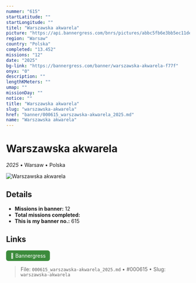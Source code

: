 ```yaml
---
nummer: "615"
startLatitude: ""
startLongitude: ""
titel: "Warszawska akwarela"
picture: "https://api.bannergress.com/bnrs/pictures/abbc5fb6e3bb5ec11ded7cf9b51c22aa"
region: "Warsaw"
country: "Polska"
completed: "13.452"
missions: "12"
date: "2025"
bg-link: "https://bannergress.com/banner/warszawska-akwarela-f77f"
onyx: "0"
description: ""
lengthKMeters: ""
umap: ""
missionDay: ""
notice: ""
title: "Warszawska akwarela"
slug: "warszawska-akwarela"
href: "banner/000615_warszawska-akwarela_2025.md"
name: "Warszawska akwarela"
---
```

# Warszawska akwarela

*2025* • Warsaw • Polska

![Warszawska akwarela](https://api.bannergress.com/bnrs/pictures/abbc5fb6e3bb5ec11ded7cf9b51c22aa)



## Details

- **Missions in banner:** 12
- **Total missions completed:** 
- **This is my banner no.:** 615





## Links
<a href="https://bannergress.com/banner/warszawska-akwarela-f77f" target="_blank" style="display:inline-block;margin-right:8px;padding:6px 12px;background:#3c8b3c;color:#fff;text-decoration:none;border-radius:6px;">🔗 Bannergress</a>



> File: `000615_warszawska-akwarela_2025.md` • #000615 • Slug: `warszawska-akwarela`
